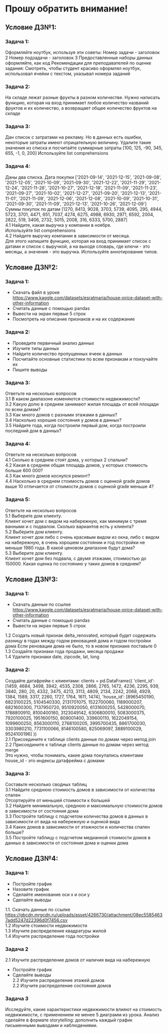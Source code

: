 # Прошу обратить внимание!
## Условие ДЗ№1:

### Задача 1:
Оформляйте ноутбук, используя эти советы:
Номер задачи - заголовок 2
Номер подзадачи - заголовок 3
Предоставленные наборы данных оформляйте, как код
Рекомендации для преподавателей по оценке задания:
Смотреть, чтобы студент красиво оформлял ноутбук, использовал ячейки с текстом, указывал номера заданий

### Задача 2:
На складе лежат разные фрукты в разном количестве.
Нужно написать функцию, которая на вход принимает любое количество названий фруктов и их количество, а возвращает общее количество фруктов на складе

### Задача 3:
Дан список с затратами на рекламу. Но в данных есть ошибки, некоторые затраты имеют отрицательную величину. Удалите такие значения из списка и посчитайте 
суммарные затраты
[100, 125, -90, 345, 655, -1, 0, 200]
Используйте list comprehensions

### Задача 4:
Даны два списка.
Дата покупки
['2021-09-14', '2021-12-15', '2021-09-08', '2021-12-05', '2021-10-09', '2021-09-30', '2021-12-22', '2021-11-29', '2021-12-24', '2021-11-26', '2021-10-27', '2021-12-18', '2021-11-09', '2021-11-23', '2021-09-27', '2021-10-02', '2021-12-27', '2021-09-20', '2021-12-13', '2021-11-01', '2021-11-09', '2021-12-06', '2021-12-08', '2021-10-09', '2021-10-31', '2021-09-30', '2021-11-09', '2021-12-13', '2021-10-26', '2021-12-09']
Суммы покупок по датам
[1270, 8413, 9028, 3703, 5739, 4095, 295, 4944, 5723, 3701, 4471, 651, 7037, 4274, 6275, 4988, 6930, 2971, 6592, 2004, 2822, 519, 3406, 2732, 5015, 2008, 316, 6333, 5700, 2887]  
4.1 Найдите, какая выручка у компании в ноябре.  
Используйте list comprehensions  
4.2 Найдите выручку компании в зависимости от месяца.  
Для этого напишите функцию, которая на вход принимает список с датами и список с выручкой, а на выходе словарь, где ключи - это месяцы, а значения - это выручка.
Используйте аннотирование типов.

## Условие ДЗ№2:

### Задача 1:
- Скачать файл в уроке https://www.kaggle.com/datasets/esratmaria/house-price-dataset-with-other-information
- Считать данные с помощью pandas
- Вывести на экран первые 5 строк
- Посмотреть на описание признаков и на их содержание

### Задача 2:
- Проведите первичный анализ данных
- Изучите типы данных
- Найдите количество пропущенных ячеек в данных
- Посчитайте основные статистики по всем признакам и поизучайте их
- Пишите выводы

### Задача 3:
Ответьте на несколько вопросов  
3.1 В каком диапазоне изменяются стоимости недвижимости?  
3.2 Какую долю в среднем занимают жилая площадь от всей площади по всем домам?  
3.3 Как много домов с разными этажами в данных?  
3.4 Насколько хорошие состояния у домов в данных?  
3.5 Найдите года, когда построили первый дом, когда построили последний дом в данных?  

### Задача 4:
Ответьте на несколько вопросов  
4.1 Сколько в среднем стоят дома, у которых 2 спальни?  
4.2 Какая в среднем общая площадь домов, у которых стоимость больше 600 000?  
4.3 Как много домов коснулся ремонт?  
4.4 Насколько в среднем стоимость домов с оценкой grade домов выше 10 отличается от стоимости домов с оценкой grade меньше 4?  

### Задача 5:
Ответьте на несколько вопросов  
5.1 Выберите дом клиенту.  
Клиент хочет дом с видом на набережную, как минимум с тремя ванными и с подвалом. Сколько вариантов есть у клиента?  
5.2 Выберите дом клиенту.  
Клиент хочет дом либо с очень красивым видом из окна, либо с видом на набережную, в очень хорошем состоянии и год постройки не меньше 1980 года. В какой ценовом диапазоне будут дома?  
5.3 Выберите дом клиенту.  
Клиент хочет дом без подвала, с двумя этажами, стоимостью до 150000. Какая оценка по состоянию у таких домов в среднем?  

## Условие ДЗ№3:

### Задача 1:
- Скачать данные по ссылке https://www.kaggle.com/datasets/esratmaria/house-price-dataset-with-other-information
- Считать данные с помощью pandas
- Вывести на экран первые 5 строк

1.2 Создать новый признак delta_renovated, который будет содержать разницу в годах между годом реновацией дома и годом постройки дома
Если реновации дома не было, то в новом признаке поставьте 0  
1.3 Создайте признаки года продажи, месяца продажи  
1.4 Удалите признаки date, zipcode, lat, long

### Задача 2:
Создайте датафрейм с клиентами:
clients = pd.DataFrame({
'client_id': [1459, 4684, 3498, 3942, 4535, 2308, 2866, 2765, 1472, 4236, 2295,
939, 3840, 280, 20, 4332, 3475, 4213, 3113, 4809, 2134, 2242,
2068, 4929, 1384, 1589, 3317, 2260, 1727, 1764, 1611, 1474],
'house_id': [8965450190, 6823100225, 5104540330, 2131701075, 1522700060,
1189000207, 6821600300, 7137950720, 9510920050, 6131600255,
5428000070, 1788800910, 8100400160, 3123049142, 6306800010,
5083000375, 7920100025, 1951600150, 809001400, 339600110,
1622049154, 1099600250, 8563000110, 2768100205, 3995700435,
8861700030, 3303980210, 7731100066, 8146100580, 825069097,
3889100029, 9524100196]
})  
2.1 Присоедините к таблице clients данные по домам через метод join  
2.2 Присоедините к таблице clients данные по домам через метод merge  
Это нужно, чтобы понимать, какие дома покупались клиентами  
house_id - это индексы датафрейма с домами

### Задача 3:
Составьте несколько сводных таблиц  
3.1 Найдите среднюю стоимость домов в зависимости от количества спален  
Отсортируйте от меньшей стоимости к большей  
3.2 Найдите минимальную, среднюю и максимальную стоимости домов в зависимости от состояния дома  
3.3 Постройте таблицу с подсчетом количества домов в данных в зависимости от вида на набережную и оценкой вида  
3.4 Каких домов в зависимости от этажности и количества спален больше?  
3.5 Постройте таблицу с подсчетом медианной стоимости домов в данных в зависимости от состояния дома и оценки дома  

## Условие ДЗ№4:

### Задача 1:
- Постройте график
- Назовите график
- Сделайте именование оси x и оси y
- Сделайте выводы

1.1. Скачать данные по ссылке https://gbcdn.mrgcdn.ru/uploads/asset/4266730/attachment/08ec55854637add5247d22396d0f7456.csv  
1.2 Изучите стоимости недвижимости  
1.3 Изучите распределение квадратуры жилой  
1.4 Изучите распределение года постройки

### Задача 2

2.1 Изучите распределение домов от наличия вида на набережную
- Постройте график
- Сделайте выводы  
2.2 Изучите распределение этажей домов  
2.2 Изучите распределение состояния домов

### Задача 3
Исследуйте, какие характеристики недвижимости влияют на стоимость недвижимости, с применением не менее 5 диаграмм из урока.
Анализ сделайте в формате storytelling: дополнить каждый график письменными выводами и наблюдениями.
